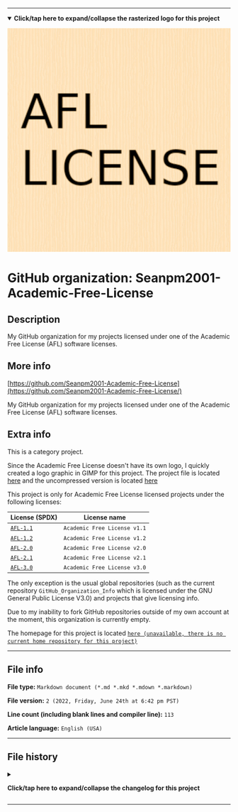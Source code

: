 
***

<!--
<details><summary><b lang="en">Click/tap here to expand/collapse the vectorized logo for this project</b></summary>

![License_icon-Academic-Free-License.svg failed to load. The file may be missing or corrupt. Check the file path for errors first.](/AdditionalInfo/2/Seanpm2001-Academic-Free-License/License_icon-Academic-Free-License.svg)

</details>
!-->

<details open><summary><b lang="en">Click/tap here to expand/collapse the rasterized logo for this project</b></summary>

![AFL_License_HighCompression_512x512.png failed to load. The file may be missing or corrupt. Check the file path for errors first.](/AdditionalInfo/2/Seanpm2001-Academic-Free-License/AFL_License_HighCompression_512x512.png)

</details>

# GitHub organization: Seanpm2001-Academic-Free-License

## Description

My GitHub organization for my projects licensed under one of the Academic Free License (AFL) software licenses.

## More info

[https://github.com/Seanpm2001-Academic-Free-License](https://github.com/Seanpm2001-Academic-Free-License/)

My GitHub organization for my projects licensed under one of the Academic Free License (AFL) software licenses.

## Extra info

This is a category project.

Since the Academic Free License doesn't have its own logo, I quickly created a logo graphic in GIMP for this project. The project file is located [here](/AdditionalInfo/2/Seanpm2001-Academic-Free-License/AFL_License_Project_512x512.xcf) and the uncompressed version is located [here](/AdditionalInfo/2/Seanpm2001-Academic-Free-License/AFL_License_NoCompression_512x512.png)

This project is only for Academic Free License licensed projects under the following licenses:

| License (SPDX) | License name |
|----|----|
| [`AFL-1.1`](https://spdx.org/licenses/AFL-1.1.html) | `Academic Free License v1.1` |
| [`AFL-1.2`](https://spdx.org/licenses/AFL-1.2.html) | `Academic Free License v1.2` |
| [`AFL-2.0`](https://spdx.org/licenses/AFL-2.0.html) | `Academic Free License v2.0` |
| [`AFL-2.1`](https://spdx.org/licenses/AFL-2.1.html) | `Academic Free License v2.1` |
| [`AFL-3.0`](https://spdx.org/licenses/AFL-3.0.html) | `Academic Free License v3.0` |

The only exception is the usual global repositories (such as the current repository `GitHub_Organization_Info` which is licensed under the GNU General Public License V3.0) and projects that give licensing info.

<!--
As of 2022, May 27th, I don't have any projects that use for this organization yet.
!-->

Due to my inability to fork GitHub repositories outside of my own account at the moment, this organization is currently empty.

The homepage for this project is located [`here (unavailable, there is no current home repository for this project)`](https://www.example.com/)

<!--
There is no current home repository for this project.
!-->

***

## File info

**File type:** `Markdown document (*.md *.mkd *.mdown *.markdown)`

**File version:** `2 (2022, Friday, June 24th at 6:42 pm PST)`

**Line count (including blank lines and compiler line):** `113`

**Article language:** `English (USA)`

***

## File history

<details><summary><p lang="en"><b>Click/tap here to expand/collapse the changelog for this project</b></p></summary>

<details><summary><p lang="en"><b>Version 1 (2022, Friday, June 24th at 6:32 pm PST)</b></p></summary>

**This version was made by:** [`@seanpm2001`](https://github.com/seanpm2001/)

> Changes:

- [x] Started the file
- [x] Referenced the organization icon (raster)
<!-- - [x] Referenced the organization icon (vector) !-->
- [x] Added the organization description
- [x] Added a list of 5 Academic-Free-License licenses
- [x] Added the `more info` section
- [x] Added the `extra info` section
- [x] Added the `file info` section
- [x] Added the `file history` section
- [ ] No other changes in version 1

</details>

<details><summary><p lang="en"><b>Version 2 (2022, Friday, June 24th at 6:42 pm PST)</b></p></summary>

**This version was made by:** [`@seanpm2001`](https://github.com/seanpm2001/)

> Changes:

- [x] Fixed the organization description
- [x] Updated the `file info` section
- [x] Updated the `file history` section
- [ ] No other changes in version 2

</details>

</details>

***

